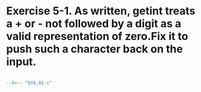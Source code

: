 # Exercise 5-1. As written, getint treats a + or - not followed by a digit as a valid representation of zero.Fix it to push such a character back on the input.

``` c

--8<-- "EX5_01.c"

```
